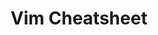 ---
title: Vim Cheatsheet 
aliases:
  - vim cheat
  - vim keybinds
  - nvim cheats
  - nvchad keybinds
tags:
  - nvchad
  - vim
  - nvim
  - neovim
  - cheatsheet
---